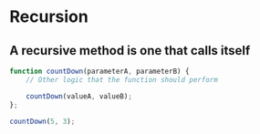 # Recursion

## A recursive method is one that calls itself

```js {data-span="1:10:18 .highlight; 4:5:13 .highlight"}
function countDown(parameterA, parameterB) {
    // Other logic that the function should perform

    countDown(valueA, valueB);
};

countDown(5, 3);
```
